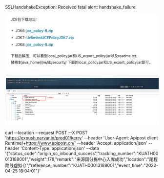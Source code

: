 SSLHandshakeException: Received fatal alert: handshake_failure

![image-20220316090438045](https://raw.githubusercontent.com/Lgccrush/uppic/master/uPic/2022/03/16/09:04:38_image-20220316090438045.png)

![image-20220316090448633](https://raw.githubusercontent.com/Lgccrush/uppic/master/uPic/2022/03/16/09:04:48_image-20220316090448633.png)

















curl --location --request POST --X POST 'https://expush.narvar.in/prod01/kerry' --header 'User-Agent: Apipost client Runtime/+https://www.apipost.cn/' --header 'Accept: application/json' --header 'Content-Type: application/json' --data '{"status_code":"origin_sc_inbound_success","tracking_number":"KUATH00013188001","weight":178,"remark":"来源国分拣中心入库成功","location":"尾程路线虚拟仓","reference_number":"KUATH00013188001","event_time":"2022-04-25 18:04:01"}'
